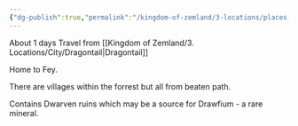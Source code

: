 ```yaml
---
{"dg-publish":true,"permalink":"/kingdom-of-zemland/3-locations/places-of-interest/black-forrest/","tags":["POI"]}
---
```


About 1 days Travel from [[Kingdom of Zemland/3. Locations/City/Dragontail\|Dragontail]] 

Home to Fey.

There are villages within the forrest but all from beaten path.

Contains Dwarven ruins which may be a source for Drawfium - a rare mineral.